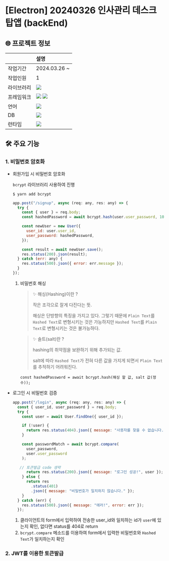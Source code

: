 # [Electron] 20240326 인사관리 데스크탑앱 (backEnd)

## 🌐 프로젝트 정보

|            | 설명                                                                                                                                                                                                            |
| :--------- | :-------------------------------------------------------------------------------------------------------------------------------------------------------------------------------------------------------------- |
| 작업기간   | 2024.03.26 ~                                                                                                                                                                                                    |
| 작업인원   | 1                                                                                                                                                                                                               |
| 라이브러리 | <img src="https://img.shields.io/badge/Mongoose-F04D35?style=flat-square&logo=mongoose&logoColor=white">                                                                                                        |
| 프레임워크 | <img src="https://img.shields.io/badge/Electron-47848F?style=flat-square&logo=Electron&logoColor=white"> <img src="https://img.shields.io/badge/Express-000000?style=flat-square&logo=express&logoColor=white"> |
| 언어       | <img src="https://img.shields.io/badge/TypeScript-3178C6?style=flat-square&logo=TypeScript&logoColor=white">                                                                                                    |
| DB         | <img src="https://img.shields.io/badge/Mongodb-47A248?style=flat-square&logo=mongodb&logoColor=white">                                                                                                          |
| 런타임     | <img src="https://img.shields.io/badge/Nodejs-339933?style=flat-square&logo=nodedotjs&logoColor=white">                                                                                                         |

## 🛠 주요 기능

### 1. 비밀번호 암호화

- 회원가입 시 비밀번호 암호화

  `bcrypt` 라이브러리 사용하여 진행

  ```
  $ yarn add bcrypt
  ```

  ```js
  app.post("/signup", async (req: any, res: any) => {
    try {
      const { user } = req.body;
      const hashedPassword = await bcrypt.hash(user.user_password, 10);

      const newUser = new User({
        user_id: user.user_id,
        user_password: hashedPassword,
      });

      const result = await newUser.save();
      res.status(200).json(result);
    } catch (err: any) {
      res.status(500).json({ error: err.message });
    }
  });
  ```

  1. 비밀번호 해싱

     > ✨ 해싱(Hashing)이란 ?
     >
     > 작은 조각으로 잘게 다진다는 뜻.
     >
     > 해싱은 단방향의 특징을 가지고 있다. 그렇기 때문에 `Plain Text`를 `Hashed Text`로 변형시키는 것은 가능하지만 `Hashed Text`를 `Plain Text`로 변형시키는 것은 불가능하다.

     > ✨ 솔트(salt)란 ?
     >
     > hashing의 취약점을 보완하기 위해 추가되는 값.
     >
     > salt에 따라 `Hashed Text`가 전혀 다른 값을 가지게 되면서 `Plain Text`를 추적하기 어려워진다.

     `const hashedPassword = await bcrypt.hash(해싱 할 값, salt 값(정수));`

- 로그인 시 비밀번호 검증

  ```js
  app.post("/login", async (req: any, res: any) => {
    const { user_id, user_password } = req.body;
    try {
      const user = await User.findOne({ user_id });

      if (!user) {
        return res.status(404).json({ message: "사용자를 찾을 수 없습니다." });
      }

      const passwordMatch = await bcrypt.compare(
        user_password,
        user.user_password
      );

     // 토큰발급 code 생략
        return res.status(200).json({ message: "로그인 성공!", user });
      } else {
        return res
          .status(401)
          .json({ message: "비밀번호가 일치하지 않습니다." });
      }
    } catch (err) {
      res.status(500).json({ message: "에러!", error: err });
    });
  ```

  1. 클라이언트의 form에서 입력하여 전송한 user_id와 일치하는 id가 `user`에 있는지 확인, 없다면 status를 404로 return
  2. `bcrypt.compare` 메소드를 이용하여 form에서 입력한 비밀번호와 `Hashed Text`가 일치하는지 확인

### 2. JWT를 이용한 토큰발급

</div>
</details>

